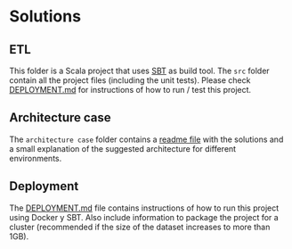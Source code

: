 # Solutions

## ETL

This folder is a Scala project that uses [SBT](https://www.scala-sbt.org/) as build tool. The `src` folder contain all the project files (including the unit tests). Please check [DEPLOYMENT.md](DEPLOYMENT.md) for instructions of how to run / test this project.

## Architecture case

The `architecture case` folder contains a [readme file](architecture%20case/README.md) with the solutions and a small explanation of the suggested architecture for different environments.

## Deployment

The [DEPLOYMENT.md](DEPLOYMENT.md) file contains instructions of how to run this project using Docker y SBT. Also include information to package the project for a cluster (recommended if the size of the dataset increases to more than 1GB).